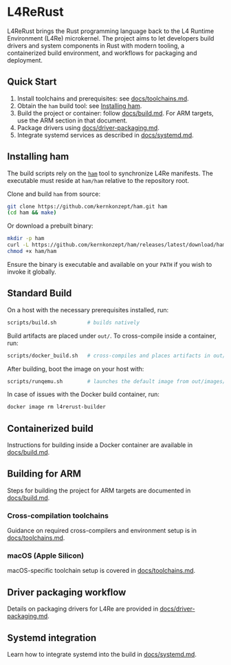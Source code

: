 # L4ReRust

L4ReRust brings the Rust programming language back to the L4 Runtime Environment (L4Re) microkernel.
The project aims to let developers build drivers and system components in Rust with modern tooling,
a containerized build environment, and workflows for packaging and deployment.

## Quick Start
1. Install toolchains and prerequisites: see [docs/toolchains.md](docs/toolchains.md).
2. Obtain the `ham` build tool: see [Installing ham](#installing-ham).
3. Build the project or container: follow [docs/build.md](docs/build.md).
   For ARM targets, use the ARM section in that document.
4. Package drivers using [docs/driver-packaging.md](docs/driver-packaging.md).
5. Integrate systemd services as described in [docs/systemd.md](docs/systemd.md).

## Installing ham

The build scripts rely on the [`ham`](https://github.com/kernkonzept/ham)
tool to synchronize L4Re manifests. The executable must reside at
`ham/ham` relative to the repository root.

Clone and build `ham` from source:

```bash
git clone https://github.com/kernkonzept/ham.git ham
(cd ham && make)
```

Or download a prebuilt binary:

```bash
mkdir -p ham
curl -L https://github.com/kernkonzept/ham/releases/latest/download/ham -o ham/ham
chmod +x ham/ham
```

Ensure the binary is executable and available on your `PATH` if you wish to
invoke it globally.

## Standard Build

On a host with the necessary prerequisites installed, run:

```bash
scripts/build.sh          # builds natively
```

Build artifacts are placed under `out/`. To cross-compile inside a container, run:

```bash
scripts/docker_build.sh   # cross-compiles and places artifacts in out/
```

After building, boot the image on your host with:

```bash
scripts/runqemu.sh        # launches the default image from out/images/
```

In case of issues with the Docker build container, run:

```bash
docker image rm l4rerust-builder
```

## Containerized build
Instructions for building inside a Docker container are available in [docs/build.md](docs/build.md).

## Building for ARM
Steps for building the project for ARM targets are documented in [docs/build.md](docs/build.md).

### Cross-compilation toolchains
Guidance on required cross-compilers and environment setup is in [docs/toolchains.md](docs/toolchains.md).

### macOS (Apple Silicon)
macOS-specific toolchain setup is covered in [docs/toolchains.md](docs/toolchains.md).

## Driver packaging workflow
Details on packaging drivers for L4Re are provided in [docs/driver-packaging.md](docs/driver-packaging.md).

## Systemd integration
Learn how to integrate systemd into the build in [docs/systemd.md](docs/systemd.md).
